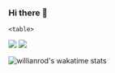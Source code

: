 ### Hi there 👋

<!--
**Fayst2D/Fayst2D** is a ✨ _special_ ✨ repository because its `README.md` (this file) appears on your GitHub profile.

Here are some ideas to get you started:

- 🔭 I’m currently working on ...
- 🌱 I’m currently learning ...
- 👯 I’m looking to collaborate on ...
- 🤔 I’m looking for help with ...
- 💬 Ask me about ...
- 📫 How to reach me: ...
- 😄 Pronouns: ...
- ⚡ Fun fact: ...
-->
<p align="center">

    <table>
  <tr>
      <td><img src ="https://github-readme-stats.vercel.app/api?username=Fayst2D&show_icons=true&hide_border=true&theme=radical"/</td>
      <td><img src ="https://github-readme-stats.vercel.app/api/top-langs/?username=Fayst2D&layout=compact&hide=QMake&hide_border=true&theme=radical"/></td>
  </tr>   
</table>

</p>





![willianrod's wakatime stats](https://github-readme-stats.vercel.app/api/wakatime?username=Fayst2D&theme=radical)

